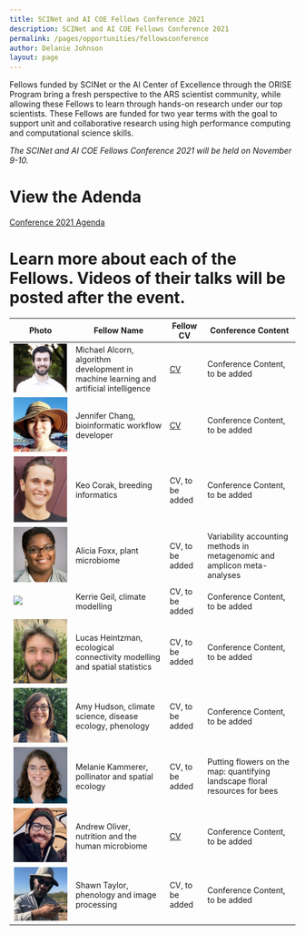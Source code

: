 ```yaml
---
title: SCINet and AI COE Fellows Conference 2021
description: SCINet and AI COE Fellows Conference 2021
permalink: /pages/opportunities/fellowsconference
author: Delanie Johnson
layout: page
---
```


Fellows funded by SCINet or the AI Center of Excellence through the ORISE Program bring a fresh perspective to the ARS scientist community, while allowing these Fellows to learn through hands-on research under our top scientists. These Fellows are funded for two year terms with the goal to support unit and collaborative research using high performance computing and computational science skills. 

*The SCINet and AI COE Fellows Conference 2021 will be held on November 9-10.*

# View the Adenda

[Conference 2021 Agenda](/assets/docs/SCINet-AI-COE-Agenda-1015.docx)

# Learn more about each of the Fellows. Videos of their talks will be posted after the event.

Photo |Fellow Name | Fellow CV | Conference Content
-------------|-------------|----------|-------------|
![](/assets/img/team-images/michael-alcorn.jpg) | Michael Alcorn, algorithm development in machine learning and artificial intelligence | [CV](https://sites.google.com/view/michaelaalcorn/cv) |Conference Content, to be added|
![](/assets/img/team-images/jennifer-chang.jpg) | Jennifer Chang, bioinformatic workflow developer | [CV](http://j23414.github.io/CV.pdf) | Conference Content, to be added |
![](/assets/img/team-images/keo-corak.jpg) | Keo Corak, breeding informatics | CV, to be added | Conference Content, to be added |
![](/assets/img/team-images/alicia-foxx.png) | Alicia Foxx, plant microbiome | CV, to be added | Variability accounting methods in metagenomic and amplicon meta-analyses|
![](/assets/img/team-images/kerrie-geil-300-300.jpg) | Kerrie Geil, climate modelling | CV, to be added | Conference Content, to be added |
![](/assets/img/team-images/lucas-heintzman.png)  | Lucas Heintzman, ecological connectivity modelling and spatial statistics | CV, to be added | Conference Content, to be added |
![](/assets/img/team-images/amy-hudson.png) | Amy Hudson, climate science, disease ecology, phenology |CV, to be added | Conference Content, to be added |
![](/assets/img/team-images/kammerer_userstory2.png) | Melanie Kammerer, pollinator and spatial ecology | CV, to be added | Putting flowers on the map: quantifying landscape floral resources for bees |
![](/assets/img/team-images/andrew-oliver.jpg) | Andrew Oliver, nutrition and the human microbiome | [CV](https://drive.google.com/file/d/1ahre-c5Cis4wxqHcj1jO5I6-Z_83hXSA/view) | Conference Content, to be added |
![](/assets/img/team-images/shawn-taylor.png) | Shawn Taylor, phenology and image processing | CV, to be added | Conference Content, to be added |
